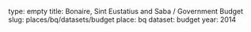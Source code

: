 type: empty
title: Bonaire, Sint Eustatius and Saba / Government Budget
slug: places/bq/datasets/budget
place: bq
dataset: budget
year: 2014
